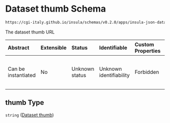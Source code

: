 # Dataset thumb Schema

```txt
https://cgi-italy.github.io/insula/schemas/v0.2.0/apps/insula-json-dataset.schema.json#/$defs/common/properties/thumb
```

The dataset thumb URL

| Abstract            | Extensible | Status         | Identifiable            | Custom Properties | Additional Properties | Access Restrictions | Defined In                                                                                               |
| :------------------ | :--------- | :------------- | :---------------------- | :---------------- | :-------------------- | :------------------ | :------------------------------------------------------------------------------------------------------- |
| Can be instantiated | No         | Unknown status | Unknown identifiability | Forbidden         | Allowed               | none                | [insula-json-dataset.schema.json\*] (schemas/apps/insula-json-dataset.schema.json) |

## thumb Type

`string` ([Dataset thumb](insula-json-dataset-defs-dataset-common-properties-properties-dataset-thumb.md))
